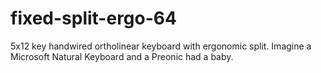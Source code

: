 # fixed-split-ergo-64
5x12 key handwired ortholinear keyboard with ergonomic split. Imagine a Microsoft Natural Keyboard and a Preonic had a baby.
